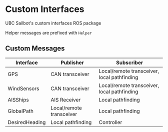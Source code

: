 # Custom Interfaces

UBC Sailbot's custom interfaces ROS package

Helper messages are prefixed with ```Helper```

## Custom Messages

| Interface  | Publisher | Subscriber |
| --------   | -------   | -------      |
| GPS  | CAN transceiver   | Local/remote transceiver, local pathfinding    |
| WindSensors | CAN transceiver    | Local/remote transceiver, local pathfinding   |
| AISShips | AIS Receiver    | Local pathfinding   |
| GlobalPath | Local/remote transceiver   | Local pathfinding   |
| DesiredHeading | Local pathfinding | Controller   |
